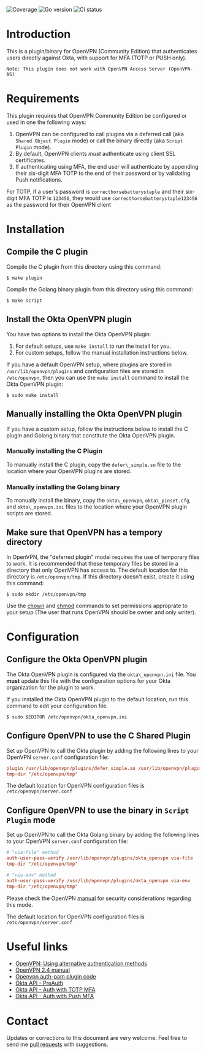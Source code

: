 ![Coverage](https://img.shields.io/badge/Coverage-90.8%25-brightgreen)
![Go version](https://img.shields.io/github/go-mod/go-version/algolia/okta-openvpn.svg)
![CI status](https://circleci.com/gh/algolia/okta-openvpn/tree/v2.svg?style=shield)

# Introduction

This is a plugin/binary for OpenVPN (Community Edition) that authenticates users directly against Okta, with support for MFA (TOTP or PUSH only).

    Note: This plugin does not work with OpenVPN Access Server (OpenVPN-AS)


# Requirements

This plugin requires that OpenVPN Community Edition be configured or used in one the following ways:

1.  OpenVPN can be configured to call plugins via a deferred call (aka `Shared Object Plugin` mode) or call the binary directly (aka `Script Plugin` mode).
2.  By default, OpenVPN clients *must* authenticate using client SSL certificates.
3.  If authenticating using MFA, the end user will authenticate by appending their six-digit MFA TOTP to the end of their password or by validating Push notifications.

For TOTP, if a user's password is `correcthorsebatterystaple` and their six-digit MFA TOTP is `123456`, they would use `correcthorsebatterystaple123456` as the password for their OpenVPN client


# Installation

## Compile the C plugin

Compile the C plugin from this directory using this command:

```shell
$ make plugin
```

Compile the Golang binary plugin from this directory using this command:

```shell
$ make script
```


## Install the Okta OpenVPN plugin

You have two options to install the Okta OpenVPN plugin:

1.  For default setups, use `make install` to run the install for you.
2.  For custom setups, follow the manual installation instructions below.

If you have a default OpenVPN setup, where plugins are stored in `/usr/lib/openvpn/plugins` and configuration files are stored in `/etc/openvpn`, then you can use the `make install` command to install the Okta OpenVPN plugin:

```shell
$ sudo make install
```


## Manually installing the Okta OpenVPN plugin

If you have a custom setup, follow the instructions below to install the C plugin and Golang binary that constitute the Okta OpenVPN plugin.


### Manually installing the C Plugin

To manually install the C plugin, copy the `defer\_simple.so` file to the location where your OpenVPN plugins are stored.


### Manually installing the Golang binary

To manually install the binary, copy the `okta\_openvpn`, `okta\_pinset.cfg`, and `okta\_openvpn.ini` files to the location where your OpenVPN plugin scripts are stored.


## Make sure that OpenVPN has a tempory directory

In OpenVPN, the "deferred plugin" model requires the use of temporary files to work. It is recommended that these temporary files be stored in a directory that only OpenVPN has access to. The default location for this directory is `/etc/openvpn/tmp`. If this directory doesn't exist, create it using this command:

```shell
$ sudo mkdir /etc/openvpn/tmp
```

Use the [chown](https://en.wikipedia.org/wiki/Chown) and [chmod](https://en.wikipedia.org/wiki/Chmod) commands to set permissions approprate to your setup (The user that runs OpenVPN should be owner and only writer).


# Configuration

## Configure the Okta OpenVPN plugin

The Okta OpenVPN plugin is configured via the `okta\_openvpn.ini` file. You **must** update this file with the configuration options for your Okta organization for the plugin to work.

If you installed the Okta OpenVPN plugin to the default location, run this command to edit your configuration file.

```shell
$ sudo $EDITOR /etc/openvpn/okta_openvpn.ini
```


## Configure OpenVPN to use the C Shared Plugin

Set up OpenVPN to call the Okta plugin by adding the following lines to your OpenVPN `server.conf` configuration file:

```ini
plugin /usr/lib/openvpn/plugins/defer_simple.so /usr/lib/openvpn/plugins/okta_openvpn
tmp-dir "/etc/openvpn/tmp"
```

The default location for OpenVPN configuration files is `/etc/openvpn/server.conf`


## Configure OpenVPN to use the binary in `Script Plugin` mode

Set up OpenVPN to call the Okta Golang binary by adding the following lines to your OpenVPN `server.conf` configuration file:

```ini
# "via-file" method
auth-user-pass-verify /usr/lib/openvpn/plugins/okta_openvpn via-file
tmp-dir "/etc/openvpn/tmp"
```

```ini
# "via-env" method
auth-user-pass-verify /usr/lib/openvpn/plugins/okta_openvpn via-env
tmp-dir "/etc/openvpn/tmp"
```

Please check the OpenVPN [manual](https://openvpn.net/community-resources/reference-manual-for-openvpn-2-0/#options) for security considerations regarding this mode.

The default location for OpenVPN configuration files is `/etc/openvpn/server.conf`


# Useful links

- [OpenVPN: Using alternative authentication methods](https://openvpn.net/community-resources/using-alternative-authentication-methods/)
- [OpenVPN 2.4 manual](https://openvpn.net/community-resources/reference-manual-for-openvpn-2-4/)
- [Openvpn auth-pam plugin code](https://github.com/OpenVPN/openvpn/tree/master/src/plugins/auth-pam)
- [Okta API - PreAuth](https://developer.okta.com/docs/reference/api/authn/#primary-authentication-with-public-application)
- [Okta API - Auth with TOTP MFA](https://developer.okta.com/docs/reference/api/authn/#verify-totp-factor)
- [Okta API - Auth with Push MFA](https://developer.okta.com/docs/reference/api/authn/#verify-push-factor)


# Contact

Updates or corrections to this document are very welcome. Feel free to send me [pull requests](https://help.github.com/articles/using-pull-requests/) with suggestions.
